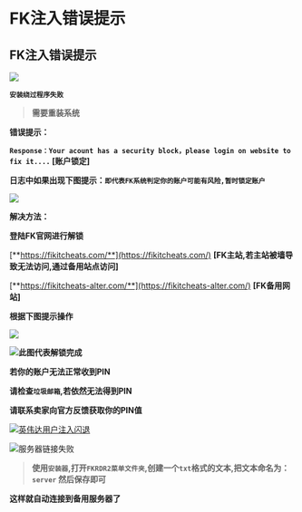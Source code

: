 # FK注入错误提示

## FK注入错误提示

![](https://docs.hzz.im/\~gitbook/image?url=https%3A%2F%2F1382592200-files.gitbook.io%2F%7E%2Ffiles%2Fv0%2Fb%2Fgitbook-x-prod.appspot.com%2Fo%2Fspaces%252F7YXEHggLzaiKwZjRSOD4%252Fuploads%252FCUEvHiEhc800L5ZyyV3m%252Fimage.png%3Falt%3Dmedia%26token%3D532c86a7-120d-43f1-a97b-ca773b36bb5e\&width=768\&dpr=4\&quality=100\&sign=f1c3c0cd\&sv=1)

**`安装绕过程序失败`**

> **需要重装系统**

**错误提示：**

**`Response：Your acount has a security block，please login on website to fix it....` \[账户锁定]**

**日志中如果出现下图提示：`即代表FK系统判定你的账户可能有风险,暂时锁定账户`**

![](https://docs.hzz.im/\~gitbook/image?url=https%3A%2F%2F1382592200-files.gitbook.io%2F%7E%2Ffiles%2Fv0%2Fb%2Fgitbook-x-prod.appspot.com%2Fo%2Fspaces%252F7YXEHggLzaiKwZjRSOD4%252Fuploads%252FxgxoSEk3stKYY3kxcQ0C%252Fimage.png%3Falt%3Dmedia%26token%3D64e7a59d-0d51-42dd-bc28-67499e6204cd\&width=768\&dpr=4\&quality=100\&sign=2743923b\&sv=1)

**解决方法：**

**登陆FK官网进行解锁**

[**https://fikitcheats.com/**](https://fikitcheats.com/) **\[FK主站,若主站被墙导致无法访问,通过备用站点访问]**

[**https://fikitcheats-alter.com/**](https://fikitcheats-alter.com/) **\[FK备用网站]**

**根据下图提示操作**

![](https://docs.hzz.im/\~gitbook/image?url=https%3A%2F%2F1382592200-files.gitbook.io%2F%7E%2Ffiles%2Fv0%2Fb%2Fgitbook-x-prod.appspot.com%2Fo%2Fspaces%252F7YXEHggLzaiKwZjRSOD4%252Fuploads%252FKlW1dNz8EGYMBpOpcMCD%252Fimage.png%3Falt%3Dmedia%26token%3D1bc83d25-8bc6-4cce-b6b4-eb323efb86aa\&width=768\&dpr=4\&quality=100\&sign=c2d5a464\&sv=1)

![](https://docs.hzz.im/\~gitbook/image?url=https%3A%2F%2F1382592200-files.gitbook.io%2F%7E%2Ffiles%2Fv0%2Fb%2Fgitbook-x-prod.appspot.com%2Fo%2Fspaces%252F7YXEHggLzaiKwZjRSOD4%252Fuploads%252FkzFx7PvhDV08WLYWcDu6%252Fimage.png%3Falt%3Dmedia%26token%3D799ae667-bad5-4b15-a478-416be0a588cf\&width=768\&dpr=4\&quality=100\&sign=a61d055f\&sv=1)**此图代表解锁完成**

**若你的账户无法正常收到PIN**

**请检查`垃圾邮箱`,若依然无法得到PIN**

**请联系卖家向官方反馈获取你的PIN值**

![](https://docs.hzz.im/\~gitbook/image?url=https%3A%2F%2F1382592200-files.gitbook.io%2F%7E%2Ffiles%2Fv0%2Fb%2Fgitbook-x-prod.appspot.com%2Fo%2Fspaces%252F7YXEHggLzaiKwZjRSOD4%252Fuploads%252FWZczVfWoAiGRzGBORu7m%252Fimage.png%3Falt%3Dmedia%26token%3D1cba606a-51a3-4a5e-b25b-8678594ce037\&width=768\&dpr=4\&quality=100\&sign=8928368e\&sv=1)[英伟达用户注入闪退](https://docs.hzz.im/rdr2/fikit/nvidia)

![](https://docs.hzz.im/\~gitbook/image?url=https%3A%2F%2F1382592200-files.gitbook.io%2F%7E%2Ffiles%2Fv0%2Fb%2Fgitbook-x-prod.appspot.com%2Fo%2Fspaces%252F7YXEHggLzaiKwZjRSOD4%252Fuploads%252FmLK1RR0ggUW0XXtTc8g2%252Fimage.png%3Falt%3Dmedia%26token%3D9f090117-0e83-43c1-ac74-4fa21cfbe05f\&width=768\&dpr=4\&quality=100\&sign=d1e6e7a\&sv=1)服务器链接失败

> **使用`安装器`,打开`FKRDR2菜单文件夹`,创建一个`txt`格式的文本,把文本命名为：`server` 然后保存即可**

**这样就自动连接到备用服务器了**
